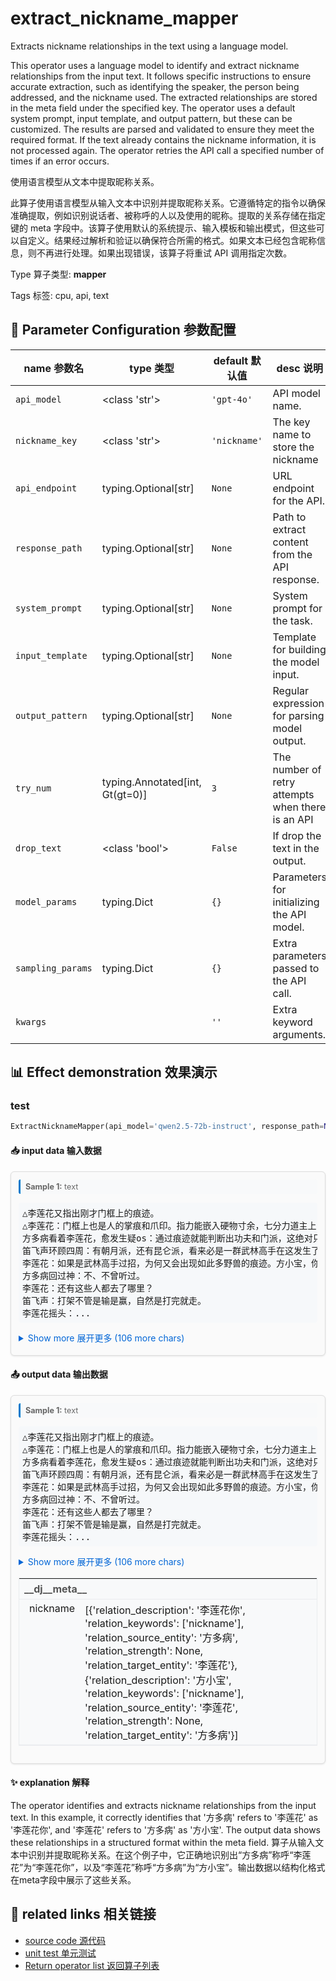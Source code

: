 # extract_nickname_mapper

Extracts nickname relationships in the text using a language model.

This operator uses a language model to identify and extract nickname relationships from the input text. It follows specific instructions to ensure accurate extraction, such as identifying the speaker, the person being addressed, and the nickname used. The extracted relationships are stored in the meta field under the specified key. The operator uses a default system prompt, input template, and output pattern, but these can be customized. The results are parsed and validated to ensure they meet the required format. If the text already contains the nickname information, it is not processed again. The operator retries the API call a specified number of times if an error occurs.

使用语言模型从文本中提取昵称关系。

此算子使用语言模型从输入文本中识别并提取昵称关系。它遵循特定的指令以确保准确提取，例如识别说话者、被称呼的人以及使用的昵称。提取的关系存储在指定键的 meta 字段中。该算子使用默认的系统提示、输入模板和输出模式，但这些可以自定义。结果经过解析和验证以确保符合所需的格式。如果文本已经包含昵称信息，则不再进行处理。如果出现错误，该算子将重试 API 调用指定次数。

Type 算子类型: **mapper**

Tags 标签: cpu, api, text

## 🔧 Parameter Configuration 参数配置
| name 参数名 | type 类型 | default 默认值 | desc 说明 |
|--------|------|--------|------|
| `api_model` | <class 'str'> | `'gpt-4o'` | API model name. |
| `nickname_key` | <class 'str'> | `'nickname'` | The key name to store the nickname |
| `api_endpoint` | typing.Optional[str] | `None` | URL endpoint for the API. |
| `response_path` | typing.Optional[str] | `None` | Path to extract content from the API response. |
| `system_prompt` | typing.Optional[str] | `None` | System prompt for the task. |
| `input_template` | typing.Optional[str] | `None` | Template for building the model input. |
| `output_pattern` | typing.Optional[str] | `None` | Regular expression for parsing model output. |
| `try_num` | typing.Annotated[int, Gt(gt=0)] | `3` | The number of retry attempts when there is an API |
| `drop_text` | <class 'bool'> | `False` | If drop the text in the output. |
| `model_params` | typing.Dict | `{}` | Parameters for initializing the API model. |
| `sampling_params` | typing.Dict | `{}` | Extra parameters passed to the API call. |
| `kwargs` |  | `''` | Extra keyword arguments. |

## 📊 Effect demonstration 效果演示
### test
```python
ExtractNicknameMapper(api_model='qwen2.5-72b-instruct', response_path=None)
```

#### 📥 input data 输入数据
<div class="sample-card" style="border:1px solid #ddd; padding:12px; margin:8px 0; border-radius:6px; background:#fafafa; box-shadow:0 1px 3px rgba(0,0,0,0.1);"><div class="sample-header" style="background:#f8f9fa; padding:4px 8px; margin-bottom:6px; border-radius:3px; font-size:0.9em; color:#666; border-left:3px solid #007acc;"><strong>Sample 1:</strong> text</div><pre style="padding:6px; background:#f6f8fa; border-radius:4px; overflow-x:auto; white-space:pre; word-wrap:normal;">△李莲花又指出刚才门框上的痕迹。
△李莲花：门框上也是人的掌痕和爪印。指力能嵌入硬物寸余，七分力道主上，三分力道垫下，还有辅以的爪式，看样子这还有昆仑派的外家功夫。
方多病看着李莲花，愈发生疑os：通过痕迹就能判断出功夫和门派，这绝对只有精通武艺之人才能做到，李莲花你到底是什么人？！
笛飞声环顾四周：有朝月派，还有昆仑派，看来必是一群武林高手在这发生了决斗！
李莲花：如果是武林高手过招，为何又会出现如此多野兽的痕迹。方小宝，你可听过江湖上有什么门派是驯兽来斗？方小宝？方小宝？
方多病回过神：不、不曾听过。
李莲花：还有这些人都去了哪里？
笛飞声：打架不管是输是赢，自然是打完就走。
李莲花摇头：...</pre><details style='margin:6px 0;'><summary style='cursor:pointer; color:#0366d6;'>Show more 展开更多 (106 more chars)</summary><pre style="padding:6px; background:#f6f8fa; border-radius:4px; overflow-x:auto; white-space:pre; word-wrap:normal;">△李莲花又指出刚才门框上的痕迹。
△李莲花：门框上也是人的掌痕和爪印。指力能嵌入硬物寸余，七分力道主上，三分力道垫下，还有辅以的爪式，看样子这还有昆仑派的外家功夫。
方多病看着李莲花，愈发生疑os：通过痕迹就能判断出功夫和门派，这绝对只有精通武艺之人才能做到，李莲花你到底是什么人？！
笛飞声环顾四周：有朝月派，还有昆仑派，看来必是一群武林高手在这发生了决斗！
李莲花：如果是武林高手过招，为何又会出现如此多野兽的痕迹。方小宝，你可听过江湖上有什么门派是驯兽来斗？方小宝？方小宝？
方多病回过神：不、不曾听过。
李莲花：还有这些人都去了哪里？
笛飞声：打架不管是输是赢，自然是打完就走。
李莲花摇头：就算打完便走，但这里是客栈，为何这么多年一直荒在这里，甚至没人来收拾一下？
笛飞声：闹鬼？这里死过这么多人，楼下又画了那么多符，所以不敢进来？
△这时，梁上又出现有东西移动的声响，李莲花、笛飞声都猛然回头看去。
</pre></details></div>

#### 📤 output data 输出数据
<div class="sample-card" style="border:1px solid #ddd; padding:12px; margin:8px 0; border-radius:6px; background:#fafafa; box-shadow:0 1px 3px rgba(0,0,0,0.1);"><div class="sample-header" style="background:#f8f9fa; padding:4px 8px; margin-bottom:6px; border-radius:3px; font-size:0.9em; color:#666; border-left:3px solid #007acc;"><strong>Sample 1:</strong> text</div><pre style="padding:6px; background:#f6f8fa; border-radius:4px; overflow-x:auto; white-space:pre; word-wrap:normal;">△李莲花又指出刚才门框上的痕迹。
△李莲花：门框上也是人的掌痕和爪印。指力能嵌入硬物寸余，七分力道主上，三分力道垫下，还有辅以的爪式，看样子这还有昆仑派的外家功夫。
方多病看着李莲花，愈发生疑os：通过痕迹就能判断出功夫和门派，这绝对只有精通武艺之人才能做到，李莲花你到底是什么人？！
笛飞声环顾四周：有朝月派，还有昆仑派，看来必是一群武林高手在这发生了决斗！
李莲花：如果是武林高手过招，为何又会出现如此多野兽的痕迹。方小宝，你可听过江湖上有什么门派是驯兽来斗？方小宝？方小宝？
方多病回过神：不、不曾听过。
李莲花：还有这些人都去了哪里？
笛飞声：打架不管是输是赢，自然是打完就走。
李莲花摇头：...</pre><details style='margin:6px 0;'><summary style='cursor:pointer; color:#0366d6;'>Show more 展开更多 (106 more chars)</summary><pre style="padding:6px; background:#f6f8fa; border-radius:4px; overflow-x:auto; white-space:pre; word-wrap:normal;">△李莲花又指出刚才门框上的痕迹。
△李莲花：门框上也是人的掌痕和爪印。指力能嵌入硬物寸余，七分力道主上，三分力道垫下，还有辅以的爪式，看样子这还有昆仑派的外家功夫。
方多病看着李莲花，愈发生疑os：通过痕迹就能判断出功夫和门派，这绝对只有精通武艺之人才能做到，李莲花你到底是什么人？！
笛飞声环顾四周：有朝月派，还有昆仑派，看来必是一群武林高手在这发生了决斗！
李莲花：如果是武林高手过招，为何又会出现如此多野兽的痕迹。方小宝，你可听过江湖上有什么门派是驯兽来斗？方小宝？方小宝？
方多病回过神：不、不曾听过。
李莲花：还有这些人都去了哪里？
笛飞声：打架不管是输是赢，自然是打完就走。
李莲花摇头：就算打完便走，但这里是客栈，为何这么多年一直荒在这里，甚至没人来收拾一下？
笛飞声：闹鬼？这里死过这么多人，楼下又画了那么多符，所以不敢进来？
△这时，梁上又出现有东西移动的声响，李莲花、笛飞声都猛然回头看去。
</pre></details><div class='meta' style='margin-top:6px;'><table class='meta-table' style='border-collapse:collapse; width:100%; border:1px solid #eaecef !important;'><tr><td colspan='2' style='text-align:left; vertical-align:top; padding:6px 8px; background-color:#f8f9fa !important; border-bottom:1px solid #eaecef !important; font-weight:bold; color:#555;'>__dj__meta__</td></tr><tr><td style='text-align:left; vertical-align:top; padding:4px 8px; background-color:#f8f9fa !important; border-bottom:1px solid #eaecef !important; white-space:nowrap; padding-left: 16px;'>nickname</td><td style='text-align:left; vertical-align:top; padding:4px 8px; background-color:#f8f9fa !important; border-bottom:1px solid #eaecef !important;'>[{&#x27;relation_description&#x27;: &#x27;李莲花你&#x27;, &#x27;relation_keywords&#x27;: [&#x27;nickname&#x27;], &#x27;relation_source_entity&#x27;: &#x27;方多病&#x27;, &#x27;relation_strength&#x27;: None, &#x27;relation_target_entity&#x27;: &#x27;李莲花&#x27;}, {&#x27;relation_description&#x27;: &#x27;方小宝&#x27;, &#x27;relation_keywords&#x27;: [&#x27;nickname&#x27;], &#x27;relation_source_entity&#x27;: &#x27;李莲花&#x27;, &#x27;relation_strength&#x27;: None, &#x27;relation_target_entity&#x27;: &#x27;方多病&#x27;}]</td></tr></table></div></div>

#### ✨ explanation 解释
The operator identifies and extracts nickname relationships from the input text. In this example, it correctly identifies that '方多病' refers to '李莲花' as '李莲花你', and '李莲花' refers to '方多病' as '方小宝'. The output data shows these relationships in a structured format within the meta field.
算子从输入文本中识别并提取昵称关系。在这个例子中，它正确地识别出“方多病”称呼“李莲花”为“李莲花你”，以及“李莲花”称呼“方多病”为“方小宝”。输出数据以结构化格式在meta字段中展示了这些关系。


## 🔗 related links 相关链接
- [source code 源代码](../../../data_juicer/ops/mapper/extract_nickname_mapper.py)
- [unit test 单元测试](../../../tests/ops/mapper/test_extract_nickname_mapper.py)
- [Return operator list 返回算子列表](../../Operators.md)
